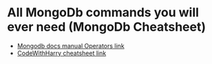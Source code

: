 # All MongoDb commands you will ever need (MongoDb Cheatsheet)

- [Mongodb docs manual Operators link](https://www.mongodb.com/docs/manual/reference/operator/update/)
- [CodeWithHarry cheatsheet link](https://www.codewithharry.com/blogpost/mongodb-cheatsheet/)

